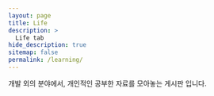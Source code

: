 ```yaml
---
layout: page
title: Life
description: >
  Life tab
hide_description: true
sitemap: false
permalink: /learning/
---
```


개발 외의 분야에서, 개인적인 공부한 자료를 모아놓는 게시판 입니다.